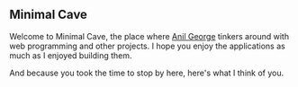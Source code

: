 ## Minimal Cave

Welcome to Minimal Cave, the place where [Anil George](https://www.linkedin.com/in/anilgeorge04/) tinkers around with web programming and other projects. I hope you enjoy the applications as much as I enjoyed building them.

And because you took the time to stop by here, here's what I think of you.
